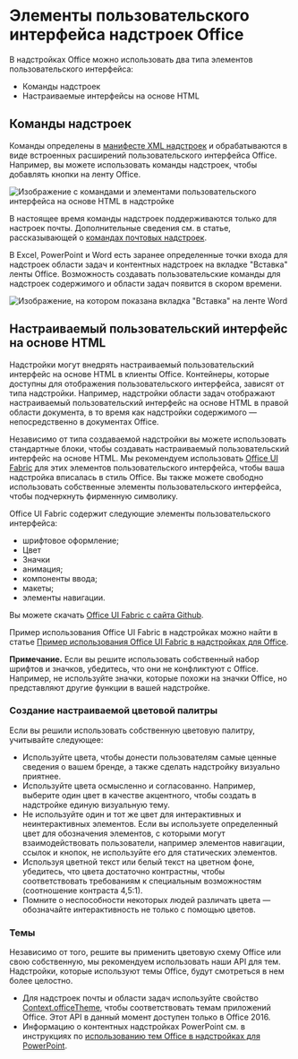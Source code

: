 # <a name="office-add-in-ui-elements"></a>Элементы пользовательского интерфейса надстроек Office

В надстройках Office можно использовать два типа элементов пользовательского интерфейса: 

- Команды надстроек 
- Настраиваемые интерфейсы на основе HTML

## <a name="add-in-commands"></a>Команды надстроек
Команды определены в [манифесте XML надстроек](../../../docs/develop/define-add-in-commands.md) и обрабатываются в виде встроенных расширений пользовательского интерфейса Office. Например, вы можете использовать команды надстроек, чтобы добавлять кнопки на ленту Office. 

![Изображение с командами и элементами пользовательского интерфейса на основе HTML в надстройке](../../../images/layouts_addInCommands_v0.03.png)

В настоящее время команды надстроек поддерживаются только для настроек почты. Дополнительные сведения см. в статье, рассказывающей о [командах почтовых надстроек](../../outlook/add-in-commands-for-outlook.md). 

В Excel, PowerPoint и Word есть заранее определенные точки входа для надстроек области задач и контентных надстроек на вкладке "Вставка" ленты Office. Возможность создавать пользовательские команды для надстроек содержимого и области задач появится в скором времени. 

![Изображение, на котором показана вкладка "Вставка" на ленте Word](../../../images/Word-insert-tab.png)

## <a name="custom-html-based-ui"></a>Настраиваемый пользовательский интерфейс на основе HTML
Надстройки могут внедрять настраиваемый пользовательский интерфейс на основе HTML в клиенты Office. Контейнеры, которые доступны для отображения пользовательского интерфейса, зависят от типа надстройки. Например, надстройки области задач отображают настраиваемый пользовательский интерфейс на основе HTML в правой области документа, в то время как надстройки содержимого — непосредственно в документах Office.

Независимо от типа создаваемой надстройки вы можете использовать стандартные блоки, чтобы создавать настраиваемый пользовательский интерфейс на основе HTML. Мы рекомендуем использовать [Office UI Fabric](https://github.com/OfficeDev/Office-UI-Fabric) для этих элементов пользовательского интерфейса, чтобы ваша надстройка вписалась в стиль Office. Вы также можете свободно использовать собственные элементы пользовательского интерфейса, чтобы подчеркнуть фирменную символику.

Office UI Fabric содержит следующие элементы пользовательского интерфейса:

- шрифтовое оформление;
- Цвет
- Значки
- анимация;
- компоненты ввода;
- макеты;
- элементы навигации.

Вы можете скачать [Office UI Fabric с сайта Github](https://github.com/OfficeDev/Office-UI-Fabric).

Пример использования Office UI Fabric в надстройках можно найти в статье [Пример использования Office UI Fabric в надстройках для Office](https://github.com/OfficeDev/Office-Add-in-Fabric-UI-Sample).

**Примечание.** Если вы решите использовать собственный набор шрифтов и значков, убедитесь, что они не конфликтуют с Office. Например, не используйте значки, которые похожи на значки Office, но представляют другие функции в вашей надстройке. 

### <a name="creating-a-customized-color-palette"></a>Создание настраиваемой цветовой палитры
Если вы решили использовать собственную цветовую палитру, учитывайте следующее: 
 
- Используйте цвета, чтобы донести пользователям самые ценные сведения о вашем бренде, а также сделать надстройку визуально приятнее.
- Используйте цвета осмысленно и согласованно. Например, выберите один цвет в качестве акцентного, чтобы создать в надстройке единую визуальную тему.
- Не используйте один и тот же цвет для интерактивных и неинтерактивных элементов. Если вы используете определенный цвет для обозначения элементов, с которыми могут взаимодействовать пользователи, например элементов навигации, ссылок и кнопок, не используйте его для статических элементов.
- Используя цветной текст или белый текст на цветном фоне, убедитесь, что цвета достаточно контрастны, чтобы соответствовать требованиям к специальным возможностям (соотношение контраста 4,5:1).
- Помните о неспособности некоторых людей различать цвета — обозначайте интерактивность не только с помощью цветов.

### <a name="theming"></a>Темы 
Независимо от того, решите вы применить цветовую схему Office или свою собственную, мы рекомендуем использовать наши API для тем. Надстройки, которые используют темы Office, будут смотреться в нем более целостно.


- Для надстроек почты и области задач используйте свойство [Context.officeTheme](../../../reference/shared/office.context.officetheme.md), чтобы соответствовать темам приложений Office. Этот API в данный момент доступен только в Office 2016.  
- Информацию о контентных надстройках PowerPoint см. в инструкциях по [использованию тем Office в надстройках для PowerPoint](../../powerpoint/use-document-themes-in-your-powerpoint-add-ins.md).

<!-- Link to theming API docs and Humberto's seed sample. Add screenshot of themed add-in. -->



